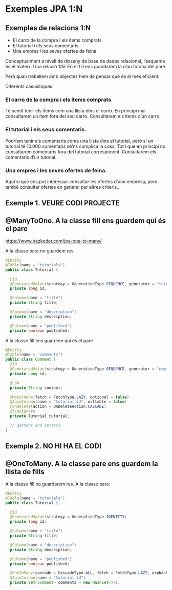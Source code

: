 # Exemples JPA 1:N

## Exemples de relacions 1:N

- El carro de la compra i els ítems comprats
- El tutorial i els seus comentaris.
- Una empres i les seves ofertes de feina.

Conceptualment a nivell de disseny de base de dades relacional, l’esquema és el mateix. Una relació 1:N. En el fill ens guardarem la clau forana del pare.

Però quan treballem amb objectes hem de pensar què és el més eficient.

Diferents casuístiques: 

### El carro de la compra i els ítems comprats
Té sentit tenir els ítems com una llista dins el carro. En principi mai consultarem un ítem fora del seu carro. Consultarem els items d’un carro.

### El tutorial i els seus comentaris.
Podríem tenir els comentaris coma una llista dins el tutorial, però si un tutorial té 10.000 comentaris se’ns complica la cosa. Tot i que en principi no consultarem comentaris fora del tutorial corresponent. Consultarem els comentaris d’un tutorial.

### Una empres i les seves ofertes de feina.
Aquí sí que ens pot interessar consultar les ofertes d’una empresa, però també consultar ofertes en general per altres criteris…


## Exemple 1. VEURE CODI PROJECTE
## @ManyToOne. A la classe fill ens guardem qui és el pare
https://www.bezkoder.com/jpa-one-to-many/

A la classe pare no guardem res.
```java
@Entity
@Table(name = "tutorials")
public class Tutorial {

  @Id
  @GeneratedValue(strategy = GenerationType.SEQUENCE, generator = "tutorial_generator")
  private long id;

  @Column(name = "title")
  private String title;

  @Column(name = "description")
  private String description;

  @Column(name = "published")
  private boolean published;
```

A la classe fill ens guardem qui és el pare
```java
@Entity
@Table(name = "comments")
public class Comment {
  @Id
  @GeneratedValue(strategy = GenerationType.SEQUENCE, generator = "comment_generator")
  private Long id;

  @Lob
  private String content;

  @ManyToOne(fetch = FetchType.LAZY, optional = false)
  @JoinColumn(name = "tutorial_id", nullable = false)
  @OnDelete(action = OnDeleteAction.CASCADE)
  @JsonIgnore
  private Tutorial tutorial;

  // getters and setters
}
```

## Exemple 2. NO HI HA EL CODI
## @OneToMany. A la classe pare ens guardem la llista de fills
A la classe fill no guardarem res.
A la classe pare:
```java
@Entity
@Table(name = "tutorials")
public class Tutorial {

  @Id
  @GeneratedValue(strategy = GenerationType.IDENTITY)
  private long id;

  @Column(name = "title")
  private String title;

  @Column(name = "description")
  private String description;

  @Column(name = "published")
  private boolean published;

  @OneToMany(cascade = CascadeType.ALL, fetch = FetchType.LAZY, orphanRemoval = true)
  @JoinColumn(name = "tutorial_id")
  private Set<Comment> comments = new HashSet<>();
```



